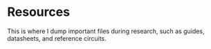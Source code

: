 # Resources

This is where I dump important files during research, such as guides, datasheets, and reference circuits.